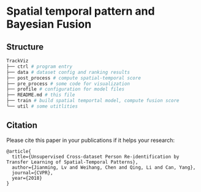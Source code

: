 # Spatial temporal pattern and Bayesian Fusion

## Structure

```bash
TrackViz
├── ctrl # program entry
├── data # dataset config and ranking results
├── post_process # compute spatial-temporal score
├── pre_process # some code for visualization
├── profile # configuration for model files
├── README.md # this file
├── train # build spatial temportal model, compute fusion score
└── util # some utitlities
```


## Citation

Please cite this paper in your publications if it helps your research:

```
@article{
  title={Unsupervised Cross-dataset Person Re-identification by Transfer Learning of Spatial-Temporal Patterns},
  author={Jianming, Lv and Weihang, Chen and Qing, Li and Can, Yang},
  journal={CVPR},
  year={2018}
}
```
